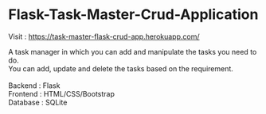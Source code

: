 # Flask-Task-Master-Crud-Application

Visit : https://task-master-flask-crud-app.herokuapp.com/

A task manager in which you can add and manipulate the tasks you need to do. <br/>
You can add, update and delete the tasks based on the requirement. <br/>
<br/>
Backend : Flask <br />
Frontend : HTML/CSS/Bootstrap <br />
Database : SQLite <br />
